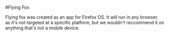 #Flying Fox

Flying fox was created as an app for Firefox OS. It will run in any browser, as it's not targeted at a specific platform, but we wouldn't reccommend it on anything that's not a mobile device. 
